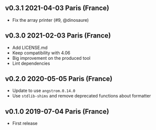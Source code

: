 v0.3.1 2021-04-03 Paris (France)
--------------------------------

- Fix the array printer (#9, @dinosaure)

v0.3.0 2021-02-03 Paris (France)
--------------------------------

- Add LICENSE.md
- Keep compatibility with 4.06
- Big improvement on the produced tool
- Lint dependencies

v0.2.0 2020-05-05 Paris (France)
--------------------------------

- Update to use `angstrom.0.14.0`
- Use `stdlib-shims` and remove deprecated functions about formatter

v0.1.0 2019-07-04 Paris (France)
--------------------------------

- First release
